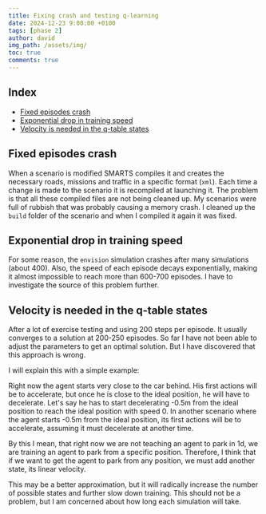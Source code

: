 ```yaml
---
title: Fixing crash and testing q-learning
date: 2024-12-23 9:00:00 +0100
tags: [phase 2]
author: david
img_path: /assets/img/
toc: true
comments: true
---
```


## Index

- [Fixed episodes crash](#fixed-episodes-crash)
- [Exponential drop in training speed](#exponential-drop-in-training-speed)
- [Velocity is needed in the q-table states](#velocity-is-needed-in-the-q-table-states)



## Fixed episodes crash

When a scenario is modified SMARTS compiles it and creates the necessary roads, missions and traffic in a specific format (`xml`). Each time a change is made to the scenario it is recompiled at launching it. The problem is that all these compiled files are not being cleaned up. My scenarios were full of rubbish that was probably causing a memory crash. I cleaned up the `build` folder of the scenario and when I compiled it again it was fixed. 

## Exponential drop in training speed

For some reason, the `envision` simulation crashes after many simulations (about 400). Also, the speed of each episode decays exponentially, making it almost impossible to reach more than 600-700 episodes. I have to investigate the source of this problem further.

## Velocity is needed in the q-table states

After a lot of exercise testing and using 200 steps per episode. It usually converges to a solution at 200-250 episodes. So far I have not been able to adjust the parameters to get an optimal solution. But I have discovered that this approach is wrong.

I will explain this with a simple example:

Right now the agent starts very close to the car behind. His first actions will be to accelerate, but once he is close to the ideal position, he will have to decelerate. Let's say he has to start decelerating -0.5m from the ideal position to reach the ideal position with speed 0.
In another scenario where the agent starts -0.5m from the ideal position, its first actions will be to accelerate, assuming it must decelerate at another time.

By this I mean, that right now we are not teaching an agent to park in 1d, we are training an agent to park from a specific position. Therefore, I think that if we want to get the agent to park from any position, we must add another state, its linear velocity.

This may be a better approximation, but it will radically increase the number of possible states and further slow down training. This should not be a problem, but I am concerned about how long each simulation will take.